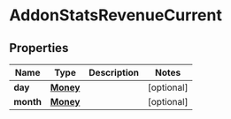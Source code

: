 

# AddonStatsRevenueCurrent


## Properties

Name | Type | Description | Notes
------------ | ------------- | ------------- | -------------
**day** | [**Money**](Money.md) |  |  [optional]
**month** | [**Money**](Money.md) |  |  [optional]



